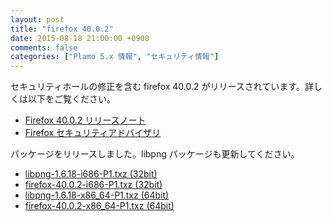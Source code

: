 ```yaml
---
layout: post
title: "firefox 40.0.2"
date: 2015-08-18 21:00:00 +0900
comments: false
categories: ["Plamo 5.x 情報", "セキュリティ情報"]
---
```

セキュリティホールの修正を含む firefox 40.0.2 がリリースされています。詳しくは以下をご覧ください。

* [Firefox 40.0.2 リリースノート](http://www.mozilla.jp/firefox/40.0.2/releasenotes/)
* [Firefox セキュリティアドバイザリ](http://www.mozilla-japan.org/security/known-vulnerabilities/firefox.html)

パッケージをリリースしました。libpng パッケージも更新してください。

* [libpng-1.6.18-i686-P1.txz (32bit)](ftp://plamo.linet.gr.jp/pub/Plamo-5.x/x86/plamo/02_x11/libpng-1.6.18-i686-P1.txz)
* [firefox-40.0.2-i686-P1.txz (32bit)](ftp://plamo.linet.gr.jp/pub/Plamo-5.x/x86/plamo/04_xapps/firefox-40.0.2-i686-P1.txz)
* [libpng-1.6.18-x86_64-P1.txz (64bit)](ftp://plamo.linet.gr.jp/pub/Plamo-5.x/x86_64/plamo/02_x11/libpng-1.6.18-x86_64-P1.txz)
* [firefox-40.0.2-x86_64-P1.txz (64bit)](ftp://plamo.linet.gr.jp/pub/Plamo-5.x/x86_64/plamo/04_xapps/firefox-40.0.2-x86_64-P1.txz)

